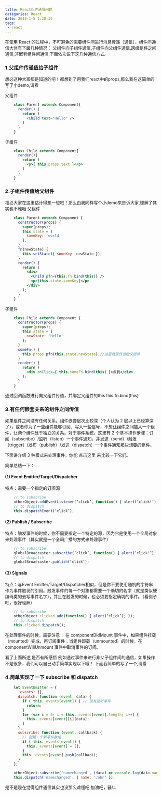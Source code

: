 ```yaml
---
title: React组件通信问题
categories: React
date: 2019-1-5 1:20:36
tags: 
 - react
---
```


在使用 React 的过程中，不可避免的需要组件间进行消息传递（通信），组件间通信大体有下面几种情况：
父组件向子组件通信,子组件向父组件通信,跨级组件之间通信,非嵌套组件间通信,下面依次说下这几种通信方式。<!-- more -->

### 1.父组件传递值给子组件 ###
想必这种大家都是知道的吧！都想到了用我们react中的props,那么我在这简单的写了小demo,请看

父组件
``` jsx
    class Parent extends Component{
      render() {
        return (
          <Child text="Hello" />
        )
      }
    }
```
子组件
``` jsx
    class Child extends Component{
      render(){
        return (
          <p>{ this.props.text }</p>
        )
      }
    }
```
### 2.子组件传值给父组件 ### 
相必大家在这里估计得想一想吧！那么由我同样写个小demo来告诉大家,理解了其实也不难哦
父组件

``` jsx
    class Parent extends Component {
      constructor(props) {
        super(props); 
        this.state = {
          someKey: 'world'
        };
      }
      fn(newState) {
        this.setState({ someKey: newState });
      }
      render() {
        return (
          <div>
            <Child pfn={this.fn.bind(this)} />
            <p>{this.state.someKey}</p>
          </div>
        );
      }
    }
```
子组件

``` jsx
    class Child extends Component {
      constructor(props) {
        super(props); 
        this.state = {
          newState: 'Hello'
        };
      }
      someFn() {
        this.props.pfn(this.state.newState);//这里就是传值给父组件
      }
      render() {
        return (
          <div onClick={ this.someFn.bind(this) }>点我</div>
        );
      }
    }
```
通过回调函数进行向父组件传值，并绑定父组件的this this.fn.bind(this)

### 3.有任何嵌套关系的组件之间传值 ###
如果组件之间没有任何关系，组件嵌套层次比较深（个人认为 2 层以上已经算深了），或者你为了一些组件能够订阅、写入一些信号，不想让组件之间插入一个组件，让两个组件处于独立的关系。对于事件系统，这里有 2 个基本操作步骤：订阅（subscribe）/监听（listen）一个事件通知，并发送（send）/触发（trigger）/发布（publish）/发送（dispatch）一个事件通知那些想要的组件。

下面讲介绍 3 种模式来处理事件，你能 点击这里 来比较一下它们。

简单总结一下：

#### (1) Event Emitter/Target/Dispatcher ####

特点：需要一个指定的订阅源
``` jsx
    // to subscribe
    otherObject.addEventListener(‘click’, function() { alert(‘click!’); });
    // to dispatch
    this.dispatchEvent(‘click’);
```
#### (2) Publish / Subscribe #### 

特点：触发事件的时候，你不需要指定一个特定的源，因为它是使用一个全局对象来处理事件（其实就是一个全局广播的方式来处理事件）
``` jsx
    // to subscribe
    globalBroadcaster.subscribe(‘click’, function() { alert(‘click!’); });
    // to dispatch
    globalBroadcaster.publish(‘click’);
```
#### (3) Signals #### 

特点：与Event Emitter/Target/Dispatcher相似，但是你不要使用随机的字符串作为事件触发的引用。触发事件的每一个对象都需要一个确切的名字（就是类似硬编码类的去写事件名字），并且在触发的时候，也必须要指定确切的事件。（看例子吧，很好理解）
``` jsx
    // to subscribe
    otherObject.clicked.add(function() { alert(‘click’); });
    // to dispatch
    this.clicked.dispatch();
```
在处理事件的时候，需要注意：
在 componentDidMount 事件中，如果组件挂载（mounted）完成，再订阅事件；当组件卸载（unmounted）的时候，在 componentWillUnmount 事件中取消事件的订阅。

看了上面所述,是否有所感悟
例如通过事件来进行非父子组件间的通信，如果操作不是很多，我们可以自己动手简单实现以下哦！
下面我简单的写了一个,请看

### 4.简单实现了一下 subscribe 和 dispatch ###

``` jsx
    let EventEmitter = {
      _events: {},
      dispatch: function (event, data) {
        if (!this._events[event]) { // 没有监听事件
          return;
        }
        for (var i = 0; i < this._events[event].length; i++) {
          this._events[event][i](data);
        }
      },
      subscribe: function (event, callback) {
        // 创建一个新事件数组
        if (!this._events[event]) {
          this._events[event] = [];
        }
        this._events[event].push(callback);
      }
    };

    otherObject.subscribe('namechanged', (data) => console.log(data.name));
    this.dispatch('namechanged', { name: 'John' });
```
是不是现在觉得组件通信其实也没那么难懂吧,加油吧，骚年
